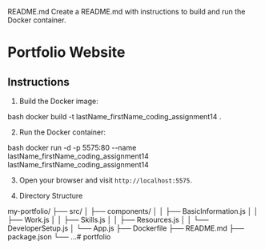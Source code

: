 README.md
Create a README.md with instructions to build and run the Docker container.

# Portfolio Website

## Instructions

1. Build the Docker image:
    
bash
    docker build -t lastName_firstName_coding_assignment14 .
    
2. Run the Docker container:
    
bash
    docker run -d -p 5575:80 --name lastName_firstName_coding_assignment14 lastName_firstName_coding_assignment14
    
3. Open your browser and visit `http://localhost:5575`.

4. Directory Structure

my-portfolio/
├── src/
│   ├── components/
│   │   ├── BasicInformation.js
│   │   ├── Work.js
│   │   ├── Skills.js
│   │   ├── Resources.js
│   │   └── DeveloperSetup.js
│   └── App.js
├── Dockerfile
├── README.md
├── package.json
└── ...#   p o r t f o l i o  
 